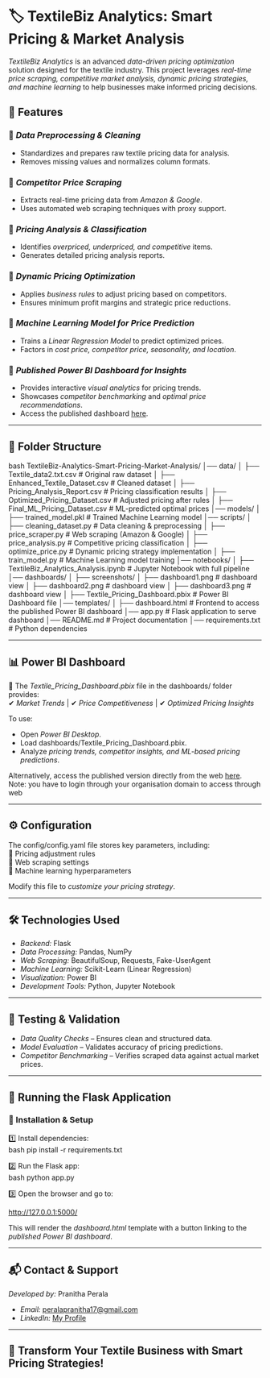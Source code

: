 # 🏷️ TextileBiz Analytics: Smart Pricing & Market Analysis  

*TextileBiz Analytics* is an advanced *data-driven pricing optimization* solution designed for the textile industry. This project leverages *real-time price scraping, competitive market analysis, dynamic pricing strategies, and machine learning* to help businesses make informed pricing decisions.  

## 🚀 Features  

### 🔹 *Data Preprocessing & Cleaning*  
- Standardizes and prepares raw textile pricing data for analysis.  
- Removes missing values and normalizes column formats.  

### 🔹 *Competitor Price Scraping*  
- Extracts real-time pricing data from *Amazon & Google*.  
- Uses automated web scraping techniques with proxy support.  

### 🔹 *Pricing Analysis & Classification*  
- Identifies *overpriced, underpriced, and competitive* items.  
- Generates detailed pricing analysis reports.  

### 🔹 *Dynamic Pricing Optimization*  
- Applies *business rules* to adjust pricing based on competitors.  
- Ensures minimum profit margins and strategic price reductions.  

### 🔹 *Machine Learning Model for Price Prediction*  
- Trains a *Linear Regression Model* to predict optimized prices.  
- Factors in *cost price, competitor price, seasonality, and location*.  

### 🔹 *Published Power BI Dashboard for Insights*  
- Provides interactive *visual analytics* for pricing trends.  
- Showcases *competitor benchmarking* and *optimal price recommendations*.  
- Access the published dashboard [here](https://app.powerbi.com/groups/me/reports/2463b25e-78d9-4a68-b252-e803860fe98c?ctid=b45e253c-d9f0-4c81-b778-8d3197741240&pbi_source=linkShare).  

---

## 📂 Folder Structure  

bash
TextileBiz-Analytics-Smart-Pricing-Market-Analysis/
│── data/
│   ├── Textile_data2.txt.csv  # Original raw dataset
│   ├── Enhanced_Textile_Dataset.csv  # Cleaned dataset
│   ├── Pricing_Analysis_Report.csv  # Pricing classification results
│   ├── Optimized_Pricing_Dataset.csv  # Adjusted pricing after rules
│   ├── Final_ML_Pricing_Dataset.csv  # ML-predicted optimal prices
│── models/
│   ├── trained_model.pkl  # Trained Machine Learning model
│── scripts/
│   ├── cleaning_dataset.py  # Data cleaning & preprocessing
│   ├── price_scraper.py  # Web scraping (Amazon & Google)
│   ├── price_analysis.py  # Competitive pricing classification
│   ├── optimize_price.py  # Dynamic pricing strategy implementation
│   ├── train_model.py  # Machine Learning model training
│── notebooks/
│   ├── TextileBiz_Analytics_Analysis.ipynb  # Jupyter Notebook with full pipeline
│── dashboards/
│   ├── screenshots/
│       ├── dashboard1.png  # dashboard view
│       ├── dashboard2.png  # dashboard view
│       ├── dashboard3.png  # dashboard view
│   ├── Textile_Pricing_Dashboard.pbix  # Power BI Dashboard file
│── templates/
│   ├── dashboard.html  # Frontend to access the published Power BI dashboard
│── app.py  # Flask application to serve dashboard
│── README.md  # Project documentation
│── requirements.txt  # Python dependencies

---

## 📊 Power BI Dashboard  
📌 The *Textile_Pricing_Dashboard.pbix* file in the dashboards/ folder provides:  
✔ *Market Trends* | ✔ *Price Competitiveness* | ✔ *Optimized Pricing Insights*  

To use:  
- Open *Power BI Desktop*.  
- Load dashboards/Textile_Pricing_Dashboard.pbix.  
- Analyze *pricing trends, competitor insights, and ML-based pricing predictions*.  

Alternatively, access the published version directly from the web [here](https://app.powerbi.com/groups/me/reports/2463b25e-78d9-4a68-b252-e803860fe98c?ctid=b45e253c-d9f0-4c81-b778-8d3197741240&pbi_source=linkShare).  
Note: you have to login through your organisation domain to access through web

---

## ⚙️ Configuration  
The config/config.yaml file stores key parameters, including:  
🔹 Pricing adjustment rules  
🔹 Web scraping settings  
🔹 Machine learning hyperparameters  

Modify this file to *customize your pricing strategy*.

---

## 🛠️ Technologies Used  
- *Backend:* Flask  
- *Data Processing:* Pandas, NumPy  
- *Web Scraping:* BeautifulSoup, Requests, Fake-UserAgent  
- *Machine Learning:* Scikit-Learn (Linear Regression)  
- *Visualization:* Power BI  
- *Development Tools:* Python, Jupyter Notebook  

---

## 📝 Testing & Validation  
- *Data Quality Checks* – Ensures clean and structured data.  
- *Model Evaluation* – Validates accuracy of pricing predictions.  
- *Competitor Benchmarking* – Verifies scraped data against actual market prices.  

---

## 📝 Running the Flask Application  

### 🔧 Installation & Setup  

1️⃣ Install dependencies:  
bash
pip install -r requirements.txt


2️⃣ Run the Flask app:  
bash
python app.py


3️⃣ Open the browser and go to:  

http://127.0.0.1:5000/

This will render the *dashboard.html* template with a button linking to the *published Power BI dashboard*.  

---

## 📬 Contact & Support  
*Developed by:* Pranitha Perala  
- *Email:* peralapranitha17@gmail.com  
- *LinkedIn:* [My Profile](https://github.com/22951a6782/TextileBiz-Analytics-Smart-Pricing-Market-Analysis)  

---

## 🚀 Transform Your Textile Business with Smart Pricing Strategies!

